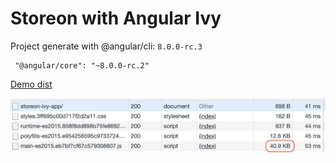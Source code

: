 # Storeon with Angular Ivy

Project generate with @angular/cli: `8.0.0-rc.3`

```
 "@angular/core": "~8.0.0-rc.2"
```

[Demo dist](https://irustm.github.io/storeon-angular-ivy/dist/storeon-ivy-app/)

<p align="center">
<img src="https://raw.githubusercontent.com/irustm/storeon-angular-ivy/master/assets/network.png" alt="screen network angular ivy with storeon" width="750">
</p>
